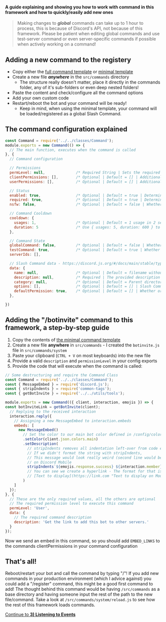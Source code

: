 #### A guide explaining and showing you how to work with command in this framework and how to quickly/easily add new ones
> Making changes to ***global*** commands can take up to 1 hour to process, this is because of Discord's API, not because of this framework. Please be patient when editing global commands and use test-server command or even server-specific commands if possible when actively working on a command!

## Adding a new command to the registery
- Copy either the [full command template](/src/commands/.fullCommandTemplate.js) or [minimal template](/src/commands/.minimalCommandTemplate.js)
- Create a new file ***anywhere*** in the `src/commands` directory
  - The structure really doesn't matter, place it directly in the commands folder, any of it's sub-folders or even deep nested folders!
- Paste the content and check/configure all the command options
- Add your own custom code
- Restart/reboot the bot and your command will be ready!
  - Keep in mind, when using the minimal template, your command will be loaded/registered as a global Slash Command.

## The command configuration explained
```javascript
const Command = require('../../classes/Command');
module.exports = new Command(() => {
  // The main function, executes when the command is called
}, {
  // Command configuration

  // Permissions
  permLevel: null,              /* Required String | Sets the required permission level for this command, we will talk more about permission levels in a later part of this guide */
  clientPermissions: [],        /* Optional | Default = [] | Additional Discord permissions our client needs to execute a command, useful for moderation commands */
  userPermissions: [],          /* Optional | Default = [] | Additional Discord permissions the member needs to use a command*/

  // Status
  enabled: true,                /* Optional | Default = true | Determines whether or not the command is enabled globally */
  required: true,               /* Optional | Default = true | Determines whether or not the server admins can disable the command */
  nsfw: false,                  /* Optional | Default = false | Whether or not the command can only be used in channels marked as NSFW */

  // Command Cooldown
  cooldown: {
    usages: 1,                  /* Optional | Default = 1 usage in 2 seconds | Throttle a command, this example allows 1 usage in 5 seconds */ 
    duration: 5                 /* Use { usages: 5, duration: 600 } to allow someone to use this command 5 times every 10 minutes */
  },

  // Command State
  globalCommand: false,         /* Optional | Default = false | Whether or not this Slash Command is enabled globally */
  testCommand: true,            /* Optional | Default = true | Whether or not this Slash Command is also registered as a server-specific slash command on your test server (Defined in config/config.json) */
  serverIds: [],

  // Slash Command data - https://discord.js.org/#/docs/main/stable/typedef/ApplicationCommandData
  data: {
    name: null,                 /* Optional | Default = filename without extension | The name this command is called by */
    description: null,          /* Required | The provided description for this command */
    category: null,             /* Optional | Default = Parent directory folder name | The category the command falls under */
    options: [],                /* Optional | Default = [] | Slash Command data to send when registering/reload this command */
    defaultPermission: true,    /* Optional | Default = [] | Whether or not this Slash Command should be registered to specific servers, allowing only them access if globalCommand = false */
  },

})
```

## Adding the "/botinvite" command to this framework, a step-by-step guide
1) Copy the contents of [the minimal command template](/src/commands/.minimalCommandTemplate.js)
2) Create a new file **anywhere** in `src/commands` - I created the `botinvite.js` file in `src/commands/system`
3) Paste your clipboard (`CTRL + V` on most keyboards) into the new file
4) Provide a valid `description` and `permissionLevel` in your config exports
5) Provide the code that will execute when the command is called:
```javascript
// Some destructuring and require the Command Class
const Command = require('../../classes/Command');
const { MessageEmbed } = require('discord.js');
const { stripIndents } = require('common-tags');
const { getBotInvite } = require('../../utils/tools');

module.exports = new Command(({ client, interaction, emojis }) => {
const botInviteLink = getBotInvite(client);
  // Replying to the received interaction
  interaction.reply({
    // Assigning a new MessageEmbed to interaction.embeds
    embeds: [
      new MessageEmbed()
        // Set the color to our main bot color defined in /config/colors.json
        .setColor(client.json.colors.main)
        .setDescription(
          // stripIndents removes all indentation left-over from code editors
          // If we didn't format the string with stripIndents,
          // This message would look really weird (second line would be indented)
          // on Discord Mobile
          stripIndents`${emojis.response.success} ${interaction.member}, here you go: [Click to invite](${botInviteLink} "Invite Me!")`
          // You can see we create a hyperlink - The format for that is:
          // [Text to display](https://link.com "Text to display on Mouseover")
        )
    ]
  });
}, {
  // These are the only required values, all the others are optional
  // The required permission level to execute this command
  permLevel: 'User',
  data: {
    // The required command description
    description: 'Get the link to add this bot to other servers.'
  }
});
```
Now we send an embed in this command, so you should add `EMBED_LINKS` to the commands clientPermissions in your command configuration

## That's all!
Reboot/restart your bot and call the command by typing "/"! If you add new commands in your production environment (which I advice against) you could add a "/register" command, this might be a good first command to add! The thought behind this command would be having `/src/commands` as a base directory and having someone input the rest of the path to the new file/command. Take a look at `/src/commands/system/reload.js` to see how the rest of this framework loads commands.

[Continue to **3) Listening to Events**](./3ListeningToEvents.md)
